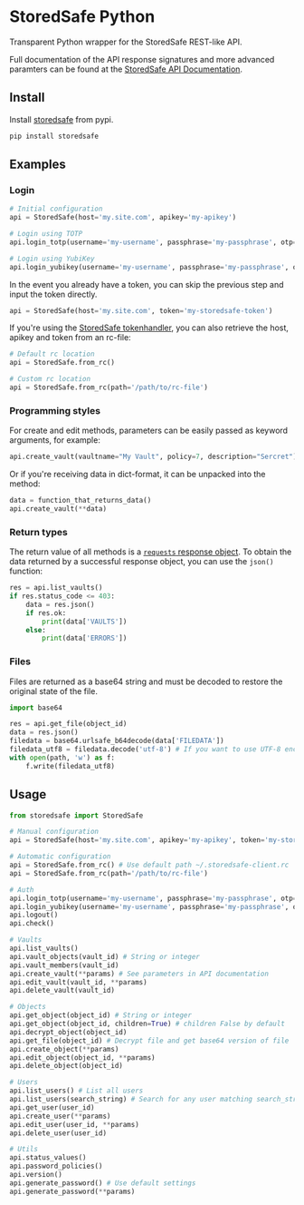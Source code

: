 # StoredSafe Python

Transparent Python wrapper for the StoredSafe REST-like API.

Full documentation of the API response signatures and more advanced paramters can be found at the [StoredSafe API Documentation](https://developer.storedsafe.com/).


## Install

Install [storedsafe](https://pypi.org/project/storedsafe/) from pypi.
```bash
pip install storedsafe
```

## Examples

### Login

```python
# Initial configuration
api = StoredSafe(host='my.site.com', apikey='my-apikey')

# Login using TOTP
api.login_totp(username='my-username', passphrase='my-passphrase', otp='my-timed-otp')

# Login using YubiKey
api.login_yubikey(username='my-username', passphrase='my-passphrase', otp='my-yubico-otp')
```

In the event you already have a token, you can skip the previous step and input the token directly.
```python
api = StoredSafe(host='my.site.com', token='my-storedsafe-token')
```

If you're using the [StoredSafe tokenhandler](https://github.com/storedsafe/tokenhandler), you can also retrieve the host, apikey and token from an rc-file:
```python
# Default rc location
api = StoredSafe.from_rc()

# Custom rc location
api = StoredSafe.from_rc(path='/path/to/rc-file')
```

### Programming styles

For create and edit methods, parameters can be easily passed as keyword arguments, for example:
```python
api.create_vault(vaultname="My Vault", policy=7, description="Sercret")
```

Or if you're receiving data in dict-format, it can be unpacked into the method:
```python
data = function_that_returns_data()
api.create_vault(**data)
```

### Return types

The return value of all methods is a [`requests` response object](https://requests.readthedocs.io/en/latest/api/#requests.Response). To obtain the data returned by a successful response object, you can use the `json()` function:
```python
res = api.list_vaults()
if res.status_code <= 403:
    data = res.json()
    if res.ok:
        print(data['VAULTS'])
    else:
        print(data['ERRORS'])
```

### Files

Files are returned as a base64 string and must be decoded to restore the original state of the file.
```python
import base64

res = api.get_file(object_id)
data = res.json()
filedata = base64.urlsafe_b64decode(data['FILEDATA'])
filedata_utf8 = filedata.decode('utf-8') # If you want to use UTF-8 encoding
with open(path, 'w') as f:
    f.write(filedata_utf8)
```

## Usage

```python
from storedsafe import StoredSafe

# Manual configuration
api = StoredSafe(host='my.site.com', apikey='my-apikey', token='my-storedsafe-token')

# Automatic configuration
api = StoredSafe.from_rc() # Use default path ~/.storedsafe-client.rc
api = StoredSafe.from_rc(path='/path/to/rc-file')

# Auth
api.login_totp(username='my-username', passphrase='my-passphrase', otp='my-otp')
api.login_yubikey(username='my-username', passphrase='my-passphrase', otp='my-otp')
api.logout()
api.check()

# Vaults
api.list_vaults()
api.vault_objects(vault_id) # String or integer
api.vault_members(vault_id)
api.create_vault(**params) # See parameters in API documentation
api.edit_vault(vault_id, **params)
api.delete_vault(vault_id)

# Objects
api.get_object(object_id) # String or integer
api.get_object(object_id, children=True) # children False by default
api.decrypt_object(object_id)
api.get_file(object_id) # Decrypt file and get base64 version of file
api.create_object(**params)
api.edit_object(object_id, **params)
api.delete_object(object_id)

# Users
api.list_users() # List all users
api.list_users(search_string) # Search for any user matching search_string
api.get_user(user_id)
api.create_user(**params)
api.edit_user(user_id, **params)
api.delete_user(user_id)

# Utils
api.status_values()
api.password_policies()
api.version()
api.generate_password() # Use default settings
api.generate_password(**params)
```
